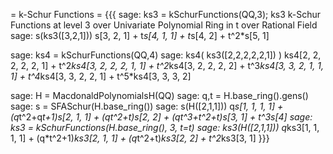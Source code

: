 = k-Schur Functions =
{{{
sage: ks3 = kSchurFunctions(QQ,3); ks3
k-Schur Functions at level 3 over Univariate Polynomial Ring in t over Rational Field
sage: s(ks3([3,2,1]))
s[3, 2, 1] + t*s[4, 1, 1] + t*s[4, 2] + t^2*s[5, 1]

sage: ks4 = kSchurFunctions(QQ,4)
sage: ks4( ks3([2,2,2,2,2,1]) )
ks4[2, 2, 2, 2, 2, 1] + t^2*ks4[3, 2, 2, 2, 1, 1] + t^2*ks4[3, 2, 2, 2, 2] + t^3*ks4[3, 3, 2, 1, 1, 1] + t^4*ks4[3, 3, 2, 2, 1] + t^5*ks4[3, 3, 3, 2]

sage: H = MacdonaldPolynomialsH(QQ)
sage: q,t = H.base_ring().gens()
sage: s = SFASchur(H.base_ring())
sage: s(H([2,1,1]))
q*s[1, 1, 1, 1] + (q*t^2+q*t+1)*s[2, 1, 1] + (q*t^2+t)*s[2, 2] + (q*t^3+t^2+t)*s[3, 1] + t^3*s[4]
sage: ks3 = kSchurFunctions(H.base_ring(), 3, t=t)
sage: ks3(H([2,1,1]))
q*ks3[1, 1, 1, 1] + (q*t^2+1)*ks3[2, 1, 1] + (q*t^2+t)*ks3[2, 2] + t^2*ks3[3, 1]
}}}
